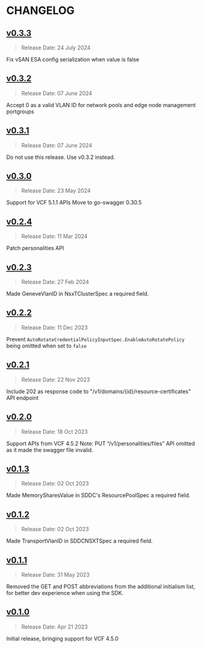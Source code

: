 # CHANGELOG

## [v0.3.3](https://github.com/vmware/vcf-sdk-go/releases/tag/v0.3.3)

> Release Date: 24 July 2024

Fix vSAN ESA config serialization when value is false

## [v0.3.2](https://github.com/vmware/vcf-sdk-go/releases/tag/v0.3.2)

> Release Date: 07 June 2024

Accept 0 as a valid VLAN ID for network pools and edge node management portgroups

## [v0.3.1](https://github.com/vmware/vcf-sdk-go/releases/tag/v0.3.1)

> Release Date: 07 June 2024

Do not use this release. Use v0.3.2 instead.

## [v0.3.0](https://github.com/vmware/vcf-sdk-go/releases/tag/v0.3.0)

> Release Date: 23 May 2024

Support for VCF 5.1.1 APIs
Move to go-swagger 0.30.5

## [v0.2.4](https://github.com/vmware/vcf-sdk-go/releases/tag/v0.2.4)

> Release Date: 11 Mar 2024

Patch personalities API

## [v0.2.3](https://github.com/vmware/vcf-sdk-go/releases/tag/v0.2.3)

> Release Date: 27 Feb 2024

Made GeneveVlanID in NsxTClusterSpec а required field.

## [v0.2.2](https://github.com/vmware/vcf-sdk-go/releases/tag/v0.2.2)

> Release Date: 11 Dec 2023

Prevent `AutoRotateCredentialPolicyInputSpec.EnableAutoRotatePolicy` being omitted when set to `false` 

## [v0.2.1](https://github.com/vmware/vcf-sdk-go/releases/tag/v0.2.1)

> Release Date: 22 Nov 2023

Include 202 as response code to "/v1/domains/{id}/resource-certificates" API endpoint

## [v0.2.0](https://github.com/vmware/vcf-sdk-go/releases/tag/v0.2.0)

> Release Date: 18 Oct 2023
 
Support APIs from VCF 4.5.2
Note: PUT “/v1/personalities/files” API omitted as it made the swagger file invalid.

## [v0.1.3](https://github.com/vmware/vcf-sdk-go/releases/tag/v0.1.3)

> Release Date: 02 Oct 2023

Made MemorySharesValue in SDDC's ResourcePoolSpec а required field.

## [v0.1.2](https://github.com/vmware/vcf-sdk-go/releases/tag/v0.1.2)

> Release Date: 02 Oct 2023

Made TransportVlanID in SDDCNSXTSpec а required field.

## [v0.1.1](https://github.com/vmware/vcf-sdk-go/releases/tag/v0.1.1)

> Release Date: 31 May 2023

Removed the GET and POST abbreviations from the additional initialism list, for better dev experience when using the SDK.

## [v0.1.0](https://github.com/vmware/vcf-sdk-go/releases/tag/v0.1.0)

> Release Date: Apr 21 2023

Initial release, bringing support for VCF 4.5.0
